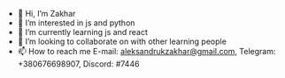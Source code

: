 - 👋 Hi, I’m Zakhar
- 👀 I’m interested in js and python
- 🌱 I’m currently learning js and react
- 💞️ I’m looking to collaborate on with other learning people
- 📫 How to reach me E-mail: aleksandrukzakhar@gmail.com, Telegram: +380676698907, Discord: #7446
